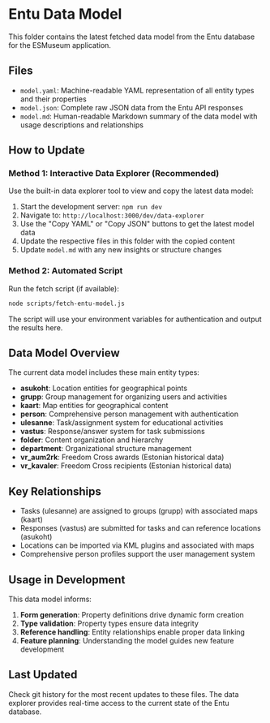 # Entu Data Model

This folder contains the latest fetched data model from the Entu database for the ESMuseum application.

## Files

- `model.yaml`: Machine-readable YAML representation of all entity types and their properties
- `model.json`: Complete raw JSON data from the Entu API responses
- `model.md`: Human-readable Markdown summary of the data model with usage descriptions and relationships

## How to Update

### Method 1: Interactive Data Explorer (Recommended)

Use the built-in data explorer tool to view and copy the latest data model:

1. Start the development server: `npm run dev`
2. Navigate to: `http://localhost:3000/dev/data-explorer`
3. Use the "Copy YAML" or "Copy JSON" buttons to get the latest model data
4. Update the respective files in this folder with the copied content
5. Update `model.md` with any new insights or structure changes

### Method 2: Automated Script

Run the fetch script (if available):

```bash
node scripts/fetch-entu-model.js
```

The script will use your environment variables for authentication and output the results here.

## Data Model Overview

The current data model includes these main entity types:

- **asukoht**: Location entities for geographical points
- **grupp**: Group management for organizing users and activities  
- **kaart**: Map entities for geographical content
- **person**: Comprehensive person management with authentication
- **ulesanne**: Task/assignment system for educational activities
- **vastus**: Response/answer system for task submissions
- **folder**: Content organization and hierarchy
- **department**: Organizational structure management
- **vr_aum2rk**: Freedom Cross awards (Estonian historical data)
- **vr_kavaler**: Freedom Cross recipients (Estonian historical data)

## Key Relationships

- Tasks (ulesanne) are assigned to groups (grupp) with associated maps (kaart)
- Responses (vastus) are submitted for tasks and can reference locations (asukoht)
- Locations can be imported via KML plugins and associated with maps
- Comprehensive person profiles support the user management system

## Usage in Development

This data model informs:

1. **Form generation**: Property definitions drive dynamic form creation
2. **Type validation**: Property types ensure data integrity
3. **Reference handling**: Entity relationships enable proper data linking
4. **Feature planning**: Understanding the model guides new feature development

## Last Updated

Check git history for the most recent updates to these files. The data explorer provides real-time access to the current state of the Entu database.
